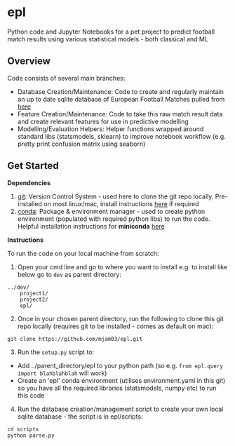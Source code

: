 # epl
Python code and Jupyter Notebooks for a pet project to predict football match results using various statistical models - both classical and ML

## Overview
Code consists of several main branches:
 - Database Creation/Maintenance: Code to create and regularly maintain an up to date sqlite database of European Football Matches pulled from [here](https://www.football-data.co.uk/)
 - Feature Creation/Maintenance: Code to take this raw match result data and create relevant features for use in predictive modelling
 - Modelling/Evaluation Helpers: Helper functions wrapped around standard libs (statsmodels, sklearn) to improve notebook workflow (e.g. pretty print confusion matrix using seaborn)

## Get Started
__Dependencies__
1. [git](https://git-scm.com/): Version Control System - used here to clone the git repo locally. Pre-installed on most linux/mac, install instructions [here](https://git-scm.com/book/en/v2/Getting-Started-Installing-Git) if required
2. [conda](https://docs.conda.io/en/latest/miniconda.html): Package & environment manager - used to create python environment (populated with required python libs) to run the code. Helpful installation instructions for __miniconda__ [here](https://conda.io/projects/conda/en/latest/user-guide/install/macos.html)

__Instructions__

To run the code on your local machine from scratch:
1. Open your cmd line and go to where you want to install e.g. to install like below go to `dev` as parent directory:
```
../dev/
    project1/
    project2/
    epl/
```
2. Once in your chosen parent directory, run the following to clone this git repo locally (requires git to be installed - comes as default on mac):
```
git clone https://github.com/mjam03/epl.git
```
3. Run the `setup.py` script to:
 - Add ../parent_directory/epl to your python path (so e.g. `from epl.query import blahblahblah` will work)
 - Create an 'epl' conda environment (utilises environment.yaml in this git) so you have all the required libraries (statsmodels, numpy etc) to run this code
4. Run the database creation/management script to create your own local sqlite database - the script is in epl/scripts:
```
cd scripts
python parse.py
```
